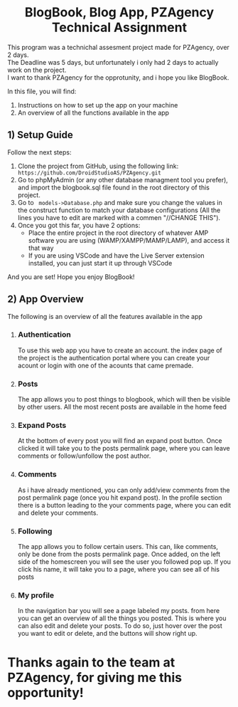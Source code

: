 <h1 style="text-align: center">BlogBook, Blog App, PZAgency Technical Assignment</h1>
<p>
    This program was a technichal assesment project made for PZAgency, over 2 days. </br>
    The Deadline was 5 days, but unfortunately i only had 2 days to actually work on the project. </br>
    I want to thank PZAgency for the opprotunity, and i hope you like BlogBook.
</p>
<p>In this file, you will find:</p>
<ol>
    <li>Instructions on how to set up the app on your machine</li>
    <li>An overview of all the functions available in the app</li>
</ol>

<h2>1) Setup Guide</h2>
<p>Follow the next steps:</p>
<ol>
    <li>
      Clone the project from GitHub, using the following link: <code> https://github.com/DroidStudioAS/PZAgency.git </code>
    </li>
    <li>
       Go to phpMyAdmin (or any other database managment tool you prefer), and import the blogbook.sql file found in the root directory of this project.
    </li>
    <li>
       Go to <code> models->Database.php</code> and make sure you change the values in the construct function to match your database configurations (All the lines you have to edit are marked with a commen "//CHANGE THIS").
    </li>
    <li>
    Once you got this far, you have 2 options:
    <ul>
        <li>
        Place the entire project in the root directory of whatever AMP software you are using (WAMP/XAMPP/MAMP/LAMP), and access it that way
        </li>
        <li>
        If you are using VSCode and have the Live Server extension installed, you can just start it up through VSCode
        </li>
    </ul>
    </li>
</ol>
<p>
    And you are set! Hope you enjoy BlogBook!
</p>

<h2>2) App Overview</h2>
<p>The following is an overview of all the features available in the app </p>
<ol>
    <li>
        <h3>
            Authentication 
        </h3> 
        To use this web app you have to create an account. the index page of the project is the authentication portal where you can create your acount or login with one of the acounts that came premade.
    </li>
        <li>
        <h3>
            Posts 
        </h3> 
        The app allows you to post things to blogbook, which will then be visible by other users. All the most recent posts are available in the home feed
    </li>
     <li>
        <h3>
           Expand Posts 
        </h3> 
       At the bottom of every post you will find an expand post button. Once clicked it will take you to the posts permalink page, where you can leave comments or follow/unfollow the post author.
    </li>
    <li>
        <h3>
            Comments 
        </h3> 
        As i have already mentioned, you can only add/view comments from the post permalink page (once you hit expand post). In the profile section there is a button leading to the your comments page, where you can edit and delete your comments.
    </li>
     <li>
        <h3>
            Following
        </h3> 
        The app allows you to follow certain users. 
        This can, like comments, only be done from the posts permalink page. Once added, on the left side of the homescreen you will see the user you followed pop up. If you click his name, it will take you to a page, where you can see all of his posts
    </li>
     <li>
        <h3>
            My profile 
        </h3> 
       In the navigation bar you will see a page labeled my posts. from here you can get an overview of all the things you posted. This is where you can also edit and delete your posts. To do so, just hover over the post you want to edit or delete, and the buttons will show right up.
    </li>
</ol>

<h1>Thanks again to the team at PZAgency, for giving me this opportunity!</h1>
